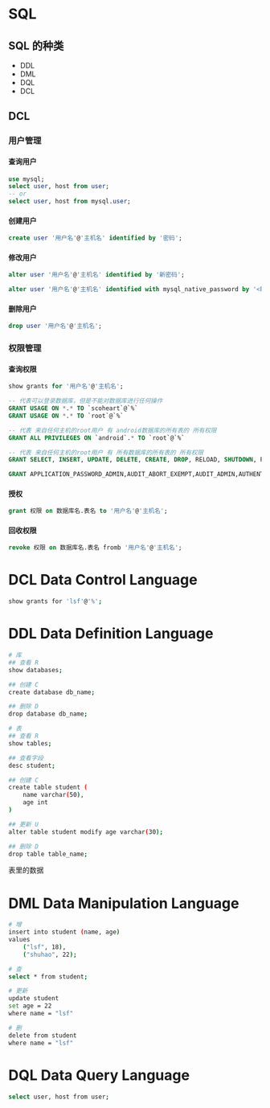 # SQL

## SQL 的种类

- DDL
- DML
- DQL
- DCL

## DCL

### 用户管理

#### 查询用户

```sql
use mysql;
select user, host from user;
-- or
select user, host from mysql.user;
```

#### 创建用户

```sql
create user '用户名'@'主机名' identified by '密码';
```

#### 修改用户

```sql
alter user '用户名'@'主机名' identified by '新密码';

alter user '用户名'@'主机名' identified with mysql_native_password by '<PASSWORD>';
```

#### 删除用户

```sql
drop user '用户名'@'主机名';
```

### 权限管理

#### 查询权限

```sql
show grants for '用户名'@'主机名';

-- 代表可以登录数据库，但是不能对数据库进行任何操作
GRANT USAGE ON *.* TO `scoheart`@`%`
GRANT USAGE ON *.* TO `root`@`%`

-- 代表 来自任何主机的root用户 有 android数据库的所有表的 所有权限
GRANT ALL PRIVILEGES ON `android`.* TO `root`@`%`

-- 代表 来自任何主机的root用户 有 所有数据库的所有表的 所有权限
GRANT SELECT, INSERT, UPDATE, DELETE, CREATE, DROP, RELOAD, SHUTDOWN, PROCESS, FILE, REFERENCES, INDEX, ALTER, SHOW DATABASES, SUPER, CREATE TEMPORARY TABLES, LOCK TABLES, EXECUTE, REPLICATION SLAVE, REPLICATION CLIENT, CREATE VIEW, SHOW VIEW, CREATE ROUTINE, ALTER ROUTINE, CREATE USER, EVENT, TRIGGER, CREATE TABLESPACE, CREATE ROLE, DROP ROLE ON *.* TO `root`@`%`

GRANT APPLICATION_PASSWORD_ADMIN,AUDIT_ABORT_EXEMPT,AUDIT_ADMIN,AUTHENTICATION_POLICY_ADMIN,BACKUP_ADMIN,BINLOG_ADMIN,BINLOG_ENCRYPTION_ADMIN,CLONE_ADMIN,CONNECTION_ADMIN,ENCRYPTION_KEY_ADMIN,FIREWALL_EXEMPT,FLUSH_OPTIMIZER_COSTS,FLUSH_STATUS,FLUSH_TABLES,FLUSH_USER_RESOURCES,GROUP_REPLICATION_ADMIN,GROUP_REPLICATION_STREAM,INNODB_REDO_LOG_ARCHIVE,INNODB_REDO_LOG_ENABLE,PASSWORDLESS_USER_ADMIN,PERSIST_RO_VARIABLES_ADMIN,REPLICATION_APPLIER,REPLICATION_SLAVE_ADMIN,RESOURCE_GROUP_ADMIN,RESOURCE_GROUP_USER,ROLE_ADMIN,SENSITIVE_VARIABLES_OBSERVER,SERVICE_CONNECTION_ADMIN,SESSION_VARIABLES_ADMIN,SET_USER_ID,SHOW_ROUTINE,SYSTEM_USER,SYSTEM_VARIABLES_ADMIN,TABLE_ENCRYPTION_ADMIN,XA_RECOVER_ADMIN ON *.* TO `root`@`%`
```

#### 授权

```sql
grant 权限 on 数据库名.表名 to '用户名'@'主机名';
```

#### 回收权限

```sql
revoke 权限 on 数据库名.表名 fromb '用户名'@'主机名';
```

# DCL Data Control Language
```bash
show grants for 'lsf'@'%';

```

# DDL Data Definition Language

```bash
# 库
## 查看 R
show databases;

## 创建 C
create database db_name;

## 删除 D
drop database db_name;

# 表
## 查看 R
show tables;

## 查看字段
desc student;

## 创建 C
create table student (
    name varchar(50),
    age int
)

## 更新 U
alter table student modify age varchar(30);

## 删除 D
drop table table_name;

```

表里的数据

# DML Data Manipulation Language
```bash
# 增
insert into student (name, age)
values
    ("lsf", 18),
    ("shuhao", 22);

# 查
select * from student;

# 更新
update student
set age = 22
where name = "lsf"

# 删
delete from student
where name = "lsf"
```
# DQL Data Query Language

```bash
select user, host from user;

```
